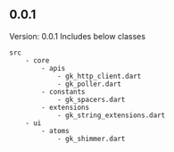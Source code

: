 ## 0.0.1

Version: 0.0.1
Includes below classes

    src
        - core
    	    - apis
    		    - gk_http_client.dart
    		    - gk_poller.dart
    	    - constants
    		    - gk_spacers.dart
    	    - extensions
    		    - gk_string_extensions.dart
        - ui
    	    - atoms
    		    - gk_shimmer.dart
